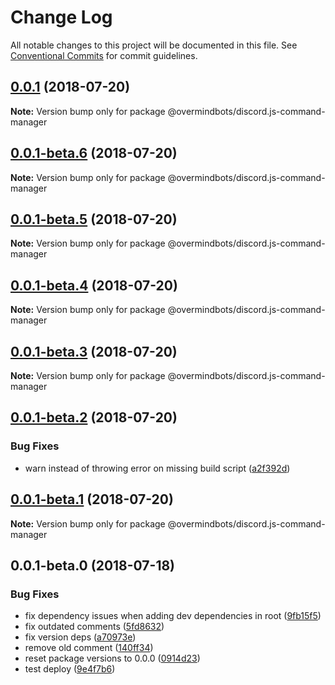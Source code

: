 # Change Log

All notable changes to this project will be documented in this file.
See [Conventional Commits](https://conventionalcommits.org) for commit guidelines.

<a name="0.0.1"></a>
## [0.0.1](https://github.com/overmindbots/discord-js-command-manager/compare/@overmindbots/discord.js-command-manager@0.0.1-beta.6...@overmindbots/discord.js-command-manager@0.0.1) (2018-07-20)




**Note:** Version bump only for package @overmindbots/discord.js-command-manager

<a name="0.0.1-beta.6"></a>
## [0.0.1-beta.6](https://github.com/overmindbots/discord-js-command-manager/compare/@overmindbots/discord.js-command-manager@0.0.1-beta.5...@overmindbots/discord.js-command-manager@0.0.1-beta.6) (2018-07-20)




**Note:** Version bump only for package @overmindbots/discord.js-command-manager

<a name="0.0.1-beta.5"></a>
## [0.0.1-beta.5](https://github.com/overmindbots/discord-js-command-manager/compare/@overmindbots/discord.js-command-manager@0.0.1-beta.4...@overmindbots/discord.js-command-manager@0.0.1-beta.5) (2018-07-20)




**Note:** Version bump only for package @overmindbots/discord.js-command-manager

<a name="0.0.1-beta.4"></a>
## [0.0.1-beta.4](https://github.com/overmindbots/discord-js-command-manager/compare/@overmindbots/discord.js-command-manager@0.0.1-beta.3...@overmindbots/discord.js-command-manager@0.0.1-beta.4) (2018-07-20)




**Note:** Version bump only for package @overmindbots/discord.js-command-manager

<a name="0.0.1-beta.3"></a>
## [0.0.1-beta.3](https://github.com/overmindbots/discord-js-command-manager/compare/@overmindbots/discord.js-command-manager@0.0.1-beta.2...@overmindbots/discord.js-command-manager@0.0.1-beta.3) (2018-07-20)




**Note:** Version bump only for package @overmindbots/discord.js-command-manager

<a name="0.0.1-beta.2"></a>
## [0.0.1-beta.2](https://github.com/overmindbots/discord-js-command-manager/compare/@overmindbots/discord.js-command-manager@0.0.1-beta.1...@overmindbots/discord.js-command-manager@0.0.1-beta.2) (2018-07-20)


### Bug Fixes

* warn instead of throwing error on missing build script ([a2f392d](https://github.com/overmindbots/discord-js-command-manager/commit/a2f392d))




<a name="0.0.1-beta.1"></a>
## [0.0.1-beta.1](https://github.com/overmindbots/discord-js-command-manager/compare/@overmindbots/discord.js-command-manager@0.0.1-beta.0...@overmindbots/discord.js-command-manager@0.0.1-beta.1) (2018-07-20)




**Note:** Version bump only for package @overmindbots/discord.js-command-manager

<a name="0.0.1-beta.0"></a>
## 0.0.1-beta.0 (2018-07-18)


### Bug Fixes

* fix dependency issues when adding dev dependencies in root ([9fb15f5](https://github.com/overmindbots/discord-js-command-manager/commit/9fb15f5))
* fix outdated comments ([5fd8632](https://github.com/overmindbots/discord-js-command-manager/commit/5fd8632))
* fix version deps ([a70973e](https://github.com/overmindbots/discord-js-command-manager/commit/a70973e))
* remove old comment ([140ff34](https://github.com/overmindbots/discord-js-command-manager/commit/140ff34))
* reset package versions to 0.0.0 ([0914d23](https://github.com/overmindbots/discord-js-command-manager/commit/0914d23))
* test deploy ([9e4f7b6](https://github.com/overmindbots/discord-js-command-manager/commit/9e4f7b6))
